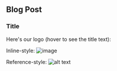 ## Blog Post

### Title

Here's our logo (hover to see the title text):

Inline-style: 
![image](https://github.com/Maggab1031/gabemagee/raw/master/src/common/Webp.net-resizeimage.png
     "BERLIN")

Reference-style: 
![alt text][logo]

[logo]: https://github.com/Maggab1031/gabemagee/images/BERLIN_BROCKHAMPTON.jpg "BERLIN"
